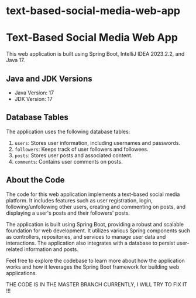 # text-based-social-media-web-app

# Text-Based Social Media Web App

This web application is built using Spring Boot, IntelliJ IDEA 2023.2.2, and Java 17.

## Java and JDK Versions

- Java Version: 17
- JDK Version: 17

## Database Tables

The application uses the following database tables:

1. `users`: Stores user information, including usernames and passwords.
2. `followers`: Keeps track of user followers and followees.
3. `posts`: Stores user posts and associated content.
4. `comments`: Contains user comments on posts.

## About the Code

The code for this web application implements a text-based social media platform. It includes features such as user registration, login, following/unfollowing other users, creating and commenting on posts, and displaying a user's posts and their followers' posts.

The application is built using Spring Boot, providing a robust and scalable foundation for web development. It utilizes various Spring components such as controllers, repositories, and services to manage user data and interactions. The application also integrates with a database to persist user-related information and posts.

Feel free to explore the codebase to learn more about how the application works and how it leverages the Spring Boot framework for building web applications.


THE CODE IS IN THE MASTER BRANCH CURRENTLY, I WILL TRY TO FIX IT !!!

